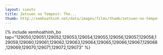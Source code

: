 ```yaml
---
layout: sieutv
title: Zetsuen no Tempest: The...
thumb: http://xemhoathinh.net/data/images/films/thumb/zetsuen-no-tempest-the-civilization-blaster-zetsuen-no-tempest-the-civilization-blaster-2012.jpg
---
```

{% include xemhoathinh_bo tap="129050,129051,129052,129053,129054,129055,129056,129057,129058,129059,129060,129061,129062,129063,129064,129065,129066,129067,129068,129069,129070,129071,129072,129073" %} 
